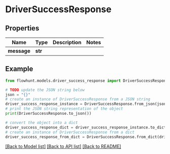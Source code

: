 # DriverSuccessResponse


## Properties

Name | Type | Description | Notes
------------ | ------------- | ------------- | -------------
**message** | **str** |  | 

## Example

```python
from flowhunt.models.driver_success_response import DriverSuccessResponse

# TODO update the JSON string below
json = "{}"
# create an instance of DriverSuccessResponse from a JSON string
driver_success_response_instance = DriverSuccessResponse.from_json(json)
# print the JSON string representation of the object
print(DriverSuccessResponse.to_json())

# convert the object into a dict
driver_success_response_dict = driver_success_response_instance.to_dict()
# create an instance of DriverSuccessResponse from a dict
driver_success_response_from_dict = DriverSuccessResponse.from_dict(driver_success_response_dict)
```
[[Back to Model list]](../README.md#documentation-for-models) [[Back to API list]](../README.md#documentation-for-api-endpoints) [[Back to README]](../README.md)


